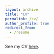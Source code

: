 ```yaml
---
layout: archive
title: "CV"
permalink: /cv/
author_profile: true
redirect_from:
  - /resume
---
```


See my CV [here](https://acallesalda.github.io/files/CV_ingles.pdf).
